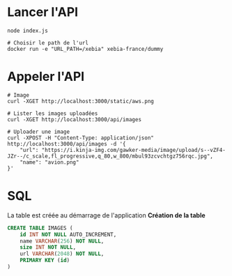 
# Lancer l'API
```
node index.js

# Choisir le path de l'url
docker run -e "URL_PATH=/xebia" xebia-france/dummy
```

# Appeler l'API

```curl
# Image
curl -XGET http://localhost:3000/static/aws.png

# Lister les images uploadées
curl -XGET http://localhost:3000/api/images

# Uploader une image
curl -XPOST -H "Content-Type: application/json" http://localhost:3000/api/images -d '{
    "url": "https://i.kinja-img.com/gawker-media/image/upload/s--vZF4-JZr--/c_scale,fl_progressive,q_80,w_800/mbul93zcvchtgz756rqc.jpg",
    "name": "avion.png"
}'
```


# SQL
La table est créée au démarrage de l'application
**Création de la table**
```sql
CREATE TABLE IMAGES (
	id INT NOT NULL AUTO_INCREMENT,
	name VARCHAR(256) NOT NULL,
    size INT NOT NULL,
    url VARCHAR(2048) NOT NULL,
	PRIMARY KEY (id)
)
```

